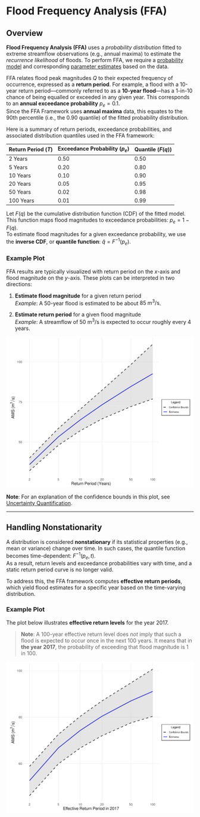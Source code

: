 # Flood Frequency Analysis (FFA)

## Overview

**Flood Frequency Analysis (FFA)** uses a _probability distribution_ fitted to extreme streamflow observations (e.g., annual maxima) to estimate the _recurrence likelihood_ of floods. To perform FFA, we require a [probability model](model-selection.md) and corresponding [parameter estimates](parameter-estimation.md) based on the data.

FFA relates flood peak magnitudes $Q$ to their expected frequency of occurrence, expressed as a **return period**. For example, a flood with a 10-year return period—commonly referred to as a **10-year flood**—has a 1-in-10 chance of being equalled or exceeded in any given year. This corresponds to an **annual exceedance probability** $p_e = 0.1$.  
Since the FFA Framework uses **annual maxima** data, this equates to the 90th percentile (i.e., the $0.90$ quantile) of the fitted probability distribution.

Here is a summary of return periods, exceedance probabilities, and associated distribution quantiles used in the FFA framework:

| Return Period ($T$) | Exceedance Probability ($p_e$)   | Quantile ($F(q)$) |
|---------------------|----------------------------------|-------------------|
| 2 Years             | 0.50                             | 0.50              |
| 5 Years             | 0.20                             | 0.80              |
| 10 Years            | 0.10                             | 0.90              |
| 20 Years            | 0.05                             | 0.95              |
| 50 Years            | 0.02                             | 0.98              |
| 100 Years           | 0.01                             | 0.99              |

Let $F(q)$ be the cumulative distribution function (CDF) of the fitted model. This function maps flood magnitudes to exceedance probabilities: $p_e = 1 - F(q)$.  
To estimate flood magnitudes for a given exceedance probability, we use the **inverse CDF**, or **quantile function**: $\hat{q} = F^{-1}(p_e)$.


### Example Plot

FFA results are typically visualized with return period on the $x$-axis and flood magnitude on the $y$-axis. These plots can be interpreted in two directions:

1. **Estimate flood magnitude** for a given return period  
   _Example_: A 50-year flood is estimated to be about $85\ \text{m}^3/\text{s}$.

2. **Estimate return period** for a given flood magnitude  
   _Example_: A streamflow of $50\ \text{m}^3/\text{s}$ is expected to occur roughly every 4 years.

![An example of flood frequency estimates.](img/plot-s-uncertainty.png)

**Note**: For an explanation of the confidence bounds in this plot, see [Uncertainty Quantification](uncertainty-quantification.md).

---

## Handling Nonstationarity

A distribution is considered **nonstationary** if its statistical properties (e.g., mean or variance) change over time. In such cases, the quantile function becomes time-dependent: $F^{-1}(p_e, t)$.  
As a result, return levels and exceedance probabilities vary with time, and a static return period curve is no longer valid.

To address this, the FFA framework computes **effective return periods**, which yield flood estimates for a specific year based on the time-varying distribution.

### Example Plot

The plot below illustrates **effective return levels** for the year 2017.

> **Note**: A 100-year effective return level does *not* imply that such a flood is expected to occur once in the next 100 years. It means that in **the year 2017**, the probability of exceeding that flood magnitude is 1 in 100.

![Example of effective return periods in 2017.](img/plot-ns-uncertainty.png)



